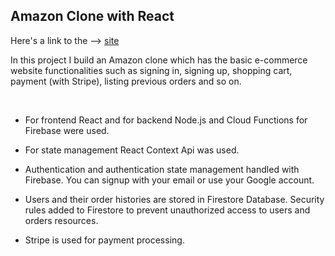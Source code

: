 ## Amazon Clone with React

Here's a link to the --> [site](https://clone-2b9d7.web.app/)

In this project I build an Amazon clone which has the basic e-commerce website functionalities such as signing in, signing up, shopping cart, payment (with Stripe), listing previous orders and so on.

<br />

- For frontend React and for backend Node.js and Cloud Functions for Firebase were used.

- For state management React Context Api was used.

- Authentication and authentication state management handled with Firebase. You can signup with your email or use your Google account.

- Users and their order histories are stored in Firestore Database. Security rules added to Firestore to prevent unauthorized access to users and orders resources.

- Stripe is used for payment processing.
